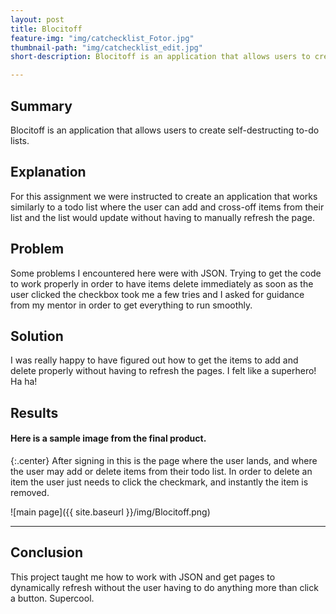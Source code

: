 ```yaml
---
layout: post
title: Blocitoff
feature-img: "img/catchecklist_Fotor.jpg"
thumbnail-path: "img/catchecklist_edit.jpg"
short-description: Blocitoff is an application that allows users to create self-destructing to-do lists.

---
```


## Summary
Blocitoff is an application that allows users to create self-destructing to-do lists.

## Explanation
For this assignment we were instructed to create an application that works similarly to a todo list where the user can add and cross-off items from their list and the list would update without having to manually refresh the page.

## Problem
Some problems I encountered here were with JSON. Trying to get the code to work properly in order to have items delete immediately as soon as the user clicked the checkbox took me a few tries and I asked for guidance from my mentor in order to get everything to run smoothly.

## Solution
I was really happy to have figured out how to get the items to add and delete properly without having to refresh the pages. I felt like a superhero! Ha ha!

## Results

#### Here is a sample image from the final product.

{:.center}
After signing in this is the page where the user lands, and where the user may add or delete items from their todo list. In order to delete an item the user just needs to click the checkmark, and instantly the item is removed.

![main page]({{ site.baseurl }}/img/Blocitoff.png)

***

## Conclusion
This project taught me how to work with JSON and get pages to dynamically refresh without the user having to do anything more than click a button. Supercool.
